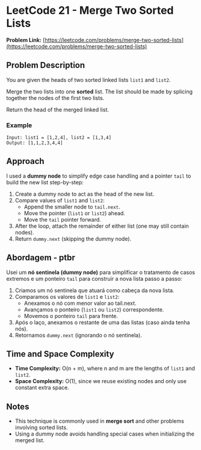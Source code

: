 # LeetCode 21 - Merge Two Sorted Lists

**Problem Link:** [https://leetcode.com/problems/merge-two-sorted-lists](https://leetcode.com/problems/merge-two-sorted-lists)

## Problem Description

You are given the heads of two sorted linked lists `list1` and `list2`.

Merge the two lists into one **sorted** list. The list should be made by splicing together the nodes of the first two lists.

Return the head of the merged linked list.

### Example

```
Input: list1 = [1,2,4], list2 = [1,3,4]
Output: [1,1,2,3,4,4]
```

## Approach

I used a **dummy node** to simplify edge case handling and a pointer `tail` to build the new list step-by-step:

1. Create a dummy node to act as the head of the new list.
2. Compare values of `list1` and `list2`:
   - Append the smaller node to `tail.next`.
   - Move the pointer (`list1` or `list2`) ahead.
   - Move the `tail` pointer forward.
3. After the loop, attach the remainder of either list (one may still contain nodes).
4. Return `dummy.next` (skipping the dummy node).

## Abordagem - ptbr
Usei um **nó sentinela (dummy node)** para simplificar o tratamento de casos extremos e um ponteiro `tail` para construir a nova lista passo a passo:

1. Criamos um nó sentinela que atuará como cabeça da nova lista.
2. Comparamos os valores de `list1` e `list2`:
    - Anexamos o nó com menor valor ao tail.next.
    - Avançamos o ponteiro (`list1` ou `list2`) correspondente.
    - Movemos o ponteiro `tail` para frente.
3. Após o laço, anexamos o restante de uma das listas (caso ainda tenha nós).
4. Retornamos `dummy.next` (ignorando o nó sentinela).

## Time and Space Complexity

- **Time Complexity:** O(n + m), where n and m are the lengths of `list1` and `list2`.
- **Space Complexity:** O(1), since we reuse existing nodes and only use constant extra space.

## Notes

- This technique is commonly used in **merge sort** and other problems involving sorted lists.
- Using a dummy node avoids handling special cases when initializing the merged list.
